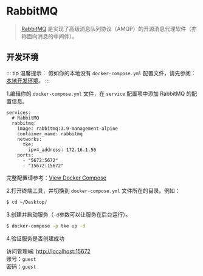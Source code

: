 # RabbitMQ

> [RabbitMQ](https://www.rabbitmq.com/) 是实现了高级消息队列协议（AMQP）的开源消息代理软件（亦称面向消息的中间件）。

## 开发环境

::: tip 温馨提示：
假如你的本地没有 `docker-compose.yml` 配置文件，请先参阅：[本地开发环境](/view/)。
:::

1.编辑你的 `docker-compose.yml` 文件，在 `service` 配置项中添加 RabbitMQ 的配置信息。
```yaml{1}
services:
  # RabbitMQ
  rabbitmq:
    image: rabbitmq:3.9-management-alpine
    container_name: rabbitmq
    networks:
      tke:
        ipv4_address: 172.16.1.56
    ports:
      - "5672:5672"
      - "15672:15672"
```
完整配置请参考：[View Docker Compose](/compose) 

2.打开终端工具，并切换到 `docker-compose.yml` 文件所在的目录。例如：
```sh
$ cd ~/Desktop/
```

3.创建并启动服务（`-d`参数可以让服务在后台运行）。
```sh
$ docker-compose -p tke up -d
```

4.验证服务是否创建成功

访问管理端: [http://localhost:15672](http://localhost:15672)    
账号：`guest`    
密码：`guest`

[//]: # (除了使用 Docker Compose，也可以执行下面的命令来创建容器。)

[//]: # ()
[//]: # (创建rabbitmq服务容器)

[//]: # (```sh)

[//]: # ($ docker run -d --name rabbitmq --restart no --network tke --ip 172.16.1.56 -p 5672:5672 -p 15672:15672 rabbitmq:3.9-management-alpine)

[//]: # (```)